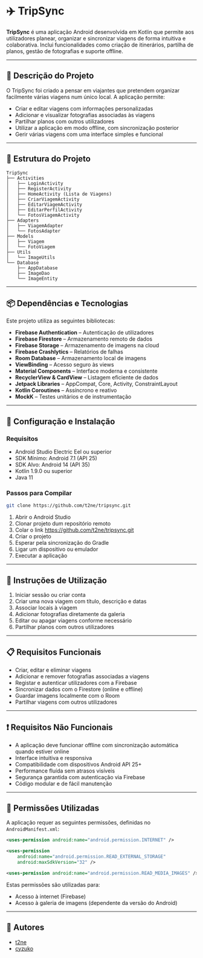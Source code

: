 
# ✈️ TripSync

**TripSync** é uma aplicação Android desenvolvida em Kotlin que permite aos utilizadores planear, organizar e sincronizar viagens de forma intuitiva e colaborativa. Inclui funcionalidades como criação de itinerários, partilha de planos, gestão de fotografias e suporte offline.

---

## 📖 Descrição do Projeto

O TripSync foi criado a pensar em viajantes que pretendem organizar facilmente várias viagens num único local. A aplicação permite:

- Criar e editar viagens com informações personalizadas
- Adicionar e visualizar fotografias associadas às viagens
- Partilhar planos com outros utilizadores
- Utilizar a aplicação em modo offline, com sincronização posterior
- Gerir várias viagens com uma interface simples e funcional

---

## 🧭 Estrutura do Projeto

```
TripSync
├── Activities
│   ├── LoginActivity
│   ├── RegisterActivity
│   ├── HomeActivity (Lista de Viagens)
│   ├── CriarViagemActivity
│   ├── EditarViagemActivity
│   ├── EditarPerfilActivity
│   └── FotosViagemActivity
├── Adapters
│   ├── ViagemAdapter
│   └── FotosAdapter
├── Models
│   ├── Viagem
│   └── FotoViagem
├── Utils
│   └── ImageUtils
└── Database
    ├── AppDatabase
    ├── ImageDao  
    └── ImageEntity
```

---

## 📦 Dependências e Tecnologias

Este projeto utiliza as seguintes bibliotecas:

- **Firebase Authentication** – Autenticação de utilizadores
- **Firebase Firestore** – Armazenamento remoto de dados
- **Firebase Storage** – Armazenamento de imagens na cloud
- **Firebase Crashlytics** – Relatórios de falhas
- **Room Database** – Armazenamento local de imagens
- **ViewBinding** – Acesso seguro às views
- **Material Components** – Interface moderna e consistente
- **RecyclerView & CardView** – Listagem eficiente de dados
- **Jetpack Libraries** – AppCompat, Core, Activity, ConstraintLayout
- **Kotlin Coroutines** – Assíncrono e reativo
- **MockK** – Testes unitários e de instrumentação

---

## 🔧 Configuração e Instalação

### Requisitos

- Android Studio Electric Eel ou superior
- SDK Mínimo: Android 7.1 (API 25)
- SDK Alvo: Android 14 (API 35)
- Kotlin 1.9.0 ou superior
- Java 11

### Passos para Compilar

```bash
git clone https://github.com/t2ne/tripsync.git
```

1. Abrir o Android Studio
2. Clonar projeto dum repositório remoto
3. Colar o link https://github.com/t2ne/tripsync.git
4. Criar o projeto
5. Esperar pela sincronização do Gradle
6. Ligar um dispositivo ou emulador
7. Executar a aplicação

---

## 📱 Instruções de Utilização

1. Iniciar sessão ou criar conta
2. Criar uma nova viagem com título, descrição e datas
3. Associar locais à viagem
4. Adicionar fotografias diretamente da galeria
5. Editar ou apagar viagens conforme necessário
6. Partilhar planos com outros utilizadores

---

## 📋 Requisitos Funcionais

- Criar, editar e eliminar viagens
- Adicionar e remover fotografias associadas a viagens
- Registar e autenticar utilizadores com a Firebase
- Sincronizar dados com o Firestore (online e offline)
- Guardar imagens localmente com o Room
- Partilhar viagens com outros utilizadores

---

## ❗ Requisitos Não Funcionais

- A aplicação deve funcionar offline com sincronização automática quando estiver online
- Interface intuitiva e responsiva
- Compatibilidade com dispositivos Android API 25+
- Performance fluída sem atrasos visíveis
- Segurança garantida com autenticação via Firebase
- Código modular e de fácil manutenção

---

## 🔐 Permissões Utilizadas

A aplicação requer as seguintes permissões, definidas no `AndroidManifest.xml`:

```xml
<uses-permission android:name="android.permission.INTERNET" />

<uses-permission
    android:name="android.permission.READ_EXTERNAL_STORAGE"
    android:maxSdkVersion="32" />

<uses-permission android:name="android.permission.READ_MEDIA_IMAGES" />
```

Estas permissões são utilizadas para:

- Acesso à internet (Firebase)
- Acesso à galeria de imagens (dependente da versão do Android)

---

## 👥 Autores

- [t2ne](https://github.com/t2ne)
- [cyzuko](https://github.com/cyzuko)
